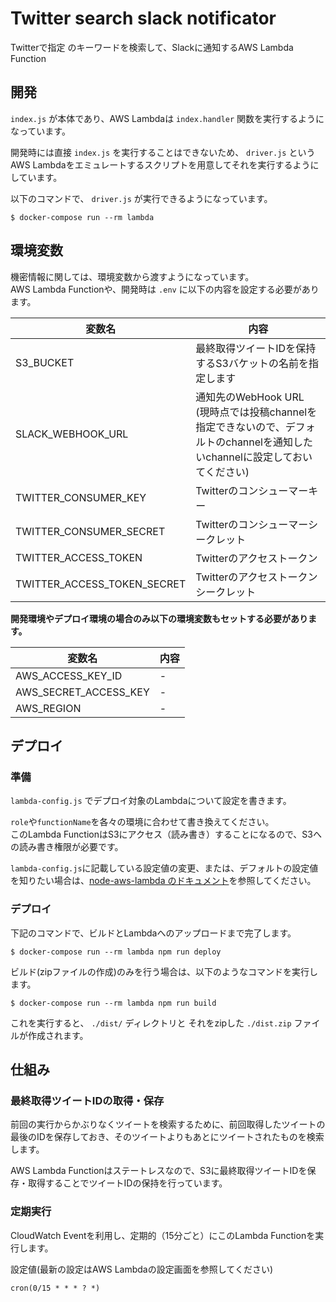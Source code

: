 # Twitter search slack notificator

Twitterで指定 のキーワードを検索して、Slackに通知するAWS Lambda Function


## 開発

`index.js` が本体であり、AWS Lambdaは `index.handler` 関数を実行するようになっています。

開発時には直接 `index.js` を実行することはできないため、 `driver.js` というAWS Lambdaをエミュレートするスクリプトを用意してそれを実行するようにしています。

以下のコマンドで、 `driver.js` が実行できるようになっています。

```
$ docker-compose run --rm lambda
```

## 環境変数

機密情報に関しては、環境変数から渡すようになっています。  
AWS Lambda Functionや、開発時は `.env` に以下の内容を設定する必要があります。

| 変数名 | 内容 |
| --- | --- |
| S3_BUCKET | 最終取得ツイートIDを保持するS3バケットの名前を指定します |
| SLACK_WEBHOOK_URL | 通知先のWebHook URL (現時点では投稿channelを指定できないので、デフォルトのchannelを通知したいchannelに設定しておいてください) |
| TWITTER_CONSUMER_KEY | Twitterのコンシューマーキー |
| TWITTER_CONSUMER_SECRET | Twitterのコンシューマーシークレット |
| TWITTER_ACCESS_TOKEN | Twitterのアクセストークン |
| TWITTER_ACCESS_TOKEN_SECRET | Twitterのアクセストークンシークレット |


**開発環境やデプロイ環境の場合のみ以下の環境変数もセットする必要があります。**

| 変数名 | 内容 |
| --- | --- |
| AWS_ACCESS_KEY_ID | - |
| AWS_SECRET_ACCESS_KEY | - |
| AWS_REGION | - |


## デプロイ

### 準備

`lambda-config.js` でデプロイ対象のLambdaについて設定を書きます。

`role`や`functionName`を各々の環境に合わせて書き換えてください。  
このLambda FunctionはS3にアクセス（読み書き）することになるので、S3への読み書き権限が必要です。

`lambda-config.js`に記載している設定値の変更、または、デフォルトの設定値を知りたい場合は、[node-aws-lambda のドキュメント](https://www.npmjs.com/package/node-aws-lambda)を参照してください。

### デプロイ

下記のコマンドで、ビルドとLambdaへのアップロードまで完了します。

```
$ docker-compose run --rm lambda npm run deploy
```



ビルド(zipファイルの作成)のみを行う場合は、以下のようなコマンドを実行します。  

```
$ docker-compose run --rm lambda npm run build
```

これを実行すると、 `./dist/` ディレクトリと それをzipした `./dist.zip` ファイルが作成されます。


## 仕組み

### 最終取得ツイートIDの取得・保存

前回の実行からかぶりなくツイートを検索するために、前回取得したツイートの最後のIDを保存しておき、そのツイートよりもあとにツイートされたものを検索します。

AWS Lambda Functionはステートレスなので、S3に最終取得ツイートIDを保存・取得することでツイートIDの保持を行っています。

### 定期実行

CloudWatch Eventを利用し、定期的（15分ごと）にこのLambda Functionを実行します。

設定値(最新の設定はAWS Lambdaの設定画面を参照してください)

```
cron(0/15 * * * ? *)
```

